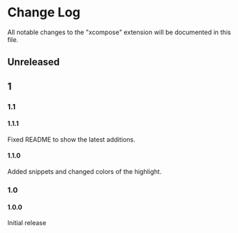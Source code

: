 # Change Log

All notable changes to the "xcompose" extension will be documented in this file.

<!-- Check [Keep a Changelog](http://keepachangelog.com/) for recommendations on how to structure this file. -->

## Unreleased

## 1

### 1.1

#### 1.1.1

Fixed README to show the latest additions.

#### 1.1.0

Added snippets and changed colors of the highlight.

### 1.0

#### 1.0.0

Initial release
